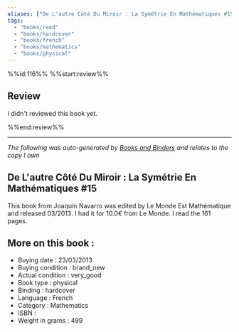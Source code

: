 ```yaml
---
aliases: ["De L'autre Côté Du Miroir : La Symétrie En Mathématiques #15"] 
tags: 
  - "books/read" 
  - "books/hardcover" 
  - "books/french"
  - "books/mathematics"
  - "books/physical"
---
```

%%id:116%%
%%start:review%%
## Review
I didn't reviewed this book yet. 

%%end:review%%

---
_The following was auto-generated by [Books and Binders](Books%20and%20Binders.md) and relates to the copy I own_
## De L'autre Côté Du Miroir : La Symétrie En Mathématiques #15
This book from Joaquín Navarro was edited by Le Monde Est Mathématique and released 03/2013. I had it for 10.0€ from Le Monde. I read the 161 pages.

## More on this book :
- Buying date : 23/03/2013
- Buying condition : brand_new
- Actual condition : very_good
- Book type : physical
- Binding : hardcover
- Language : French
- Category : Mathematics
- ISBN : 
- Weight in grams : 499
